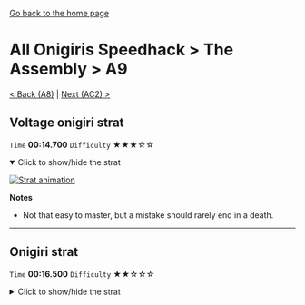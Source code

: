 [Go back to the home page](https://github.com/Doublevil/scbspeedrun)

# All Onigiris Speedhack > The Assembly > A9

[< Back (A8)](https://github.com/Doublevil/scbspeedrun/blob/main/levels/arb_sh/A/A8.md) | [Next (AC2) >](https://github.com/Doublevil/scbspeedrun/blob/main/levels/arb_sh/A/AC2.md)

## Voltage onigiri strat

`Time` **00:14.700** `Difficulty` ★★★☆☆
<details open>
  <summary>Click to show/hide the strat</summary>

  [![Strat animation](https://github.com/Doublevil/scbspeedrun/blob/main/media/levels/A/A9_VoltageOnigiri.webp)](https://github.com/Doublevil/scbspeedrun/blob/main/media/levels/A/A9_VoltageOnigiri.mp4?raw=true)

  **Notes**
  - Not that easy to master, but a mistake should rarely end in a death.
</details>

---
## Onigiri strat

`Time` **00:16.500** `Difficulty` ★★☆☆☆
<details>
  <summary>Click to show/hide the strat</summary>

  [![Strat animation](https://github.com/Doublevil/scbspeedrun/blob/main/media/levels/A/A9_Onigiri.webp)](https://github.com/Doublevil/scbspeedrun/blob/main/media/levels/A/A9_Onigiri.mp4?raw=true)

  **Notes**
  - Another tough one to optimize entirely, but if you take a bit more time for each jump, it should be fine.
</details>
